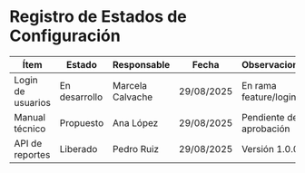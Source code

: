 # Registro de Estados de Configuración

| Ítem               | Estado        | Responsable | Fecha       | Observaciones            |
|--------------------|--------------|-------------|-------------|--------------------------|
| Login de usuarios  | En desarrollo | Marcela Calvache  | 29/08/2025  | En rama feature/login    |
| Manual técnico     | Propuesto     | Ana López   | 29/08/2025  | Pendiente de aprobación  |
| API de reportes    | Liberado      | Pedro Ruiz  | 29/08/2025  | Versión 1.0.0            |# Registro de estados de configuracion
